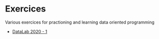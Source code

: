 # Exercices
Various exercices for practioning and learning data oriented programming

- [DataLab 2020 - 1]()
